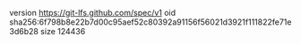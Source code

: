 version https://git-lfs.github.com/spec/v1
oid sha256:6f798b8e22b7d00c95aef52c80392a91156f56021d3921f111822fe71e3d6b28
size 124436
